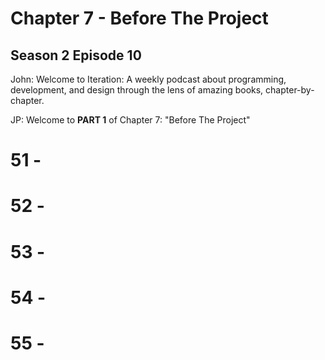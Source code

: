# Chapter 7 - Before The Project

## Season 2 Episode 10

John: Welcome to Iteration: A weekly podcast about programming, development, and
design through the lens of amazing books, chapter-by-chapter.

JP: Welcome to **PART 1** of Chapter 7: "Before The Project"

# 51 -

# 52 -

# 53 -

# 54 -

# 55 -
